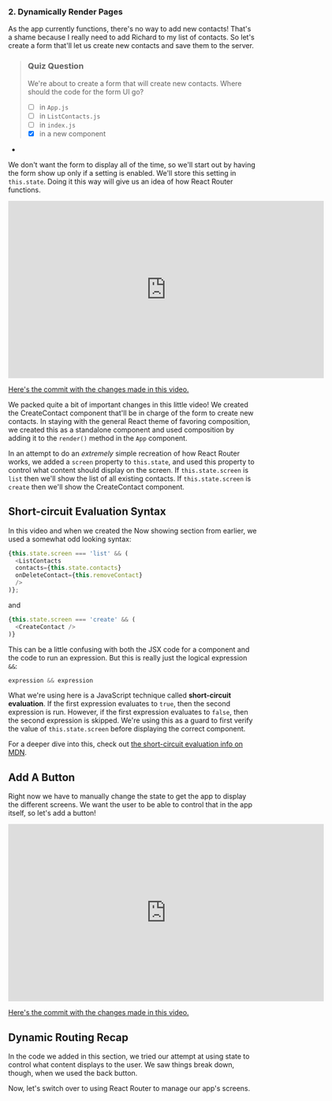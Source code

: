 ### 2. Dynamically Render Pages

As the app currently functions, there's no way to add new contacts! That's a shame because I really need to add Richard to my list of contacts. So let's create a form that'll let us create new contacts and save them to the server.



> ### Quiz Question
>
> We're about to create a form that will create new contacts. Where should the code for the form UI go?
>
> - [ ] in `App.js`
> - [ ] in `ListContacts.js`
> - [ ] in `index.js`
> - [x] in a new component

- 

We don't want the form to display all of the time, so we'll start out by  having the form show up only if a setting is enabled. We'll store this  setting in `this.state`. Doing it this way will give us an idea of how React Router functions.



<iframe class="embed-responsive-item" allowfullscreen="1" allow="accelerometer; autoplay; encrypted-media; gyroscope; picture-in-picture" title="YouTube video player" src="https://www.youtube.com/embed/I4wTc_ulrME?showinfo=0&amp;rel=0&amp;autohide=1&amp;vq=hd720&amp;hl=en-us&amp;cc_load_policy=0&amp;enablejsapi=1&amp;origin=https%3A%2F%2Fclassroom.udacity.com&amp;widgetid=85" id="widget86" width="640" height="360" frameborder="0"></iframe>



[Here's the commit with the changes made in this video.](https://github.com/udacity/reactnd-contacts-app/commit/e4a527dbd7a5e1d3fca2a92251556024d834258a)



We packed quite a bit of important changes in this little video! We  created the CreateContact component that'll be in charge of the form to  create new contacts. In staying with the general React theme of favoring composition, we created this as a standalone component and used  composition by adding it to the `render()` method in the `App` component.

In an attempt to do an *extremely* simple recreation of how React Router works, we added a `screen` property to `this.state`, and used this property to control what content should display on the screen. If `this.state.screen` is `list` then we'll show the list of all existing contacts. If `this.state.screen` is `create` then we'll show the CreateContact component.



## Short-circuit Evaluation Syntax

In this video and when we created the Now showing section from earlier, we used a somewhat odd looking syntax:

```js
{this.state.screen === 'list' && (
  <ListContacts
  contacts={this.state.contacts}
  onDeleteContact={this.removeContact}
  />
)};
```

and

```js
{this.state.screen === 'create' && (
  <CreateContact />
)}
```

This can be a little confusing with both the JSX code for a component and the code to run an expression. But this is really just the logical  expression `&&`:

```js
expression && expression
```

What we're using here is a JavaScript technique called **short-circuit evaluation**. If the first expression evaluates to `true`, then the second expression is run. However, if the first expression evaluates to `false`, then the second expression is skipped. We're using this as a guard to first verify the value of `this.state.screen` before displaying the correct component.

For a deeper dive into this, check out [the short-circuit evaluation info on MDN](https://developer.mozilla.org/en-US/docs/Web/JavaScript/Reference/Operators/Logical_Operators#Short-circuit_evaluation).



## Add A Button

Right now we have to manually change the state to get the app to  display the different screens. We want the user to be able to control  that in the app itself, so let's add a button!



<iframe class="embed-responsive-item" allowfullscreen="1" allow="accelerometer; autoplay; encrypted-media; gyroscope; picture-in-picture" title="YouTube video player" src="https://www.youtube.com/embed/AX-ZpaliAYc?showinfo=0&amp;rel=0&amp;autohide=1&amp;vq=hd720&amp;hl=en-us&amp;cc_load_policy=0&amp;enablejsapi=1&amp;origin=https%3A%2F%2Fclassroom.udacity.com&amp;widgetid=87" id="widget88" width="640" height="360" frameborder="0"></iframe>



[Here's the commit with the changes made in this video.](https://github.com/udacity/reactnd-contacts-app/commit/93ff543181f0558ee5be9aab8eef771c47269451)



## Dynamic Routing Recap

In the code we added in this section, we tried our attempt at using  state to control what content displays to the user. We saw things break  down, though, when we used the back button. 

Now, let's switch over to using React Router to manage our app's screens.